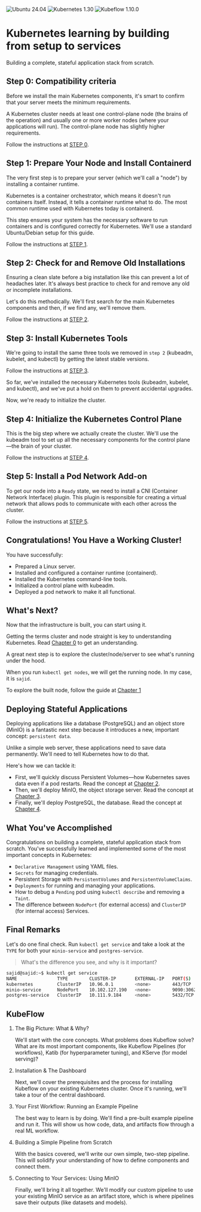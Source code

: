 ![Ubuntu 24.04](https://img.shields.io/badge/Ubuntu-24.04-E95420?logo=ubuntu&logoColor=white)
![Kubernetes 1.30](https://img.shields.io/badge/Kubernetes-1.30-326CE5?logo=kubernetes&logoColor=white)
![Kubeflow 1.10.0](https://img.shields.io/badge/Kubeflow-1.10.0-009688?logo=kubernetes&logoColor=white)

# Kubernetes learning by building from setup to services
Building a complete, stateful application stack from scratch.

## Step 0: Compatibility criteria
Before we install the main Kubernetes components, it's smart to confirm that your server meets the minimum requirements.

A Kubernetes cluster needs at least one control-plane node (the brains of the operation) and usually one or more worker nodes (where your applications will run). The control-plane node has slightly higher requirements.

Follow the instructions at [STEP 0](./setup/step0.md).

## Step 1: Prepare Your Node and Install Containerd
The very first step is to prepare your server (which we'll call a "node") by installing a container runtime.

Kubernetes is a container orchestrator, which means it doesn't run containers itself. Instead, it tells a container runtime what to do. The most common runtime used with Kubernetes today is containerd.

This step ensures your system has the necessary software to run containers and is configured correctly for Kubernetes. We'll use a standard Ubuntu/Debian setup for this guide.

Follow the instructions at [STEP 1](./setup/step1.md).


## Step 2: Check for and Remove Old Installations
Ensuring a clean slate before a big installation like this can prevent a lot of headaches later. It's always best practice to check for and remove any old or incomplete installations.

Let's do this methodically. We'll first search for the main Kubernetes components and then, if we find any, we'll remove them.

Follow the instructions at [STEP 2](./setup/step2.md).


## Step 3: Install Kubernetes Tools
We're going to install the same three tools we removed in `step 2` (kubeadm, kubelet, and kubectl) by getting the latest stable versions.

Follow the instructions at [STEP 3](./setup/step3.md).

So far, we've installed the necessary Kubernetes tools (kubeadm, kubelet, and kubectl), and we've put a hold on them to prevent accidental upgrades.

Now, we're ready to initialize the cluster. 


## Step 4: Initialize the Kubernetes Control Plane
This is the big step where we actually create the cluster. We'll use the kubeadm tool to set up all the necessary components for the control plane—the brain of your cluster.

Follow the instructions at [STEP 4](./setup/step4.md).

## Step 5: Install a Pod Network Add-on
To get our node into a `Ready` state, we need to install a CNI (Container Network Interface) plugin. This plugin is responsible for creating a virtual network that allows pods to communicate with each other across the cluster.

Follow the instructions at [STEP 5](./setup/step5.md).

## Congratulations! You Have a Working Cluster!
You have successfully:
* Prepared a Linux server.
* Installed and configured a container runtime (containerd).
* Installed the Kubernetes command-line tools.
* Initialized a control plane with kubeadm.
* Deployed a pod network to make it all functional.

## What's Next?
Now that the infrastructure is built, you can start using it. 

Getting the terms cluster and node straight is key to understanding Kubernetes. Read [Chapter 0](./leason/ch0.md) to get an understanding. 

A great next step is to explore the cluster/node/server to see what's running under the hood.

When you run `kubectl get nodes`, we will get the running node. In my case, it is `sajid`. 

To explore the built node, follow the guide at [Chapter 1](./leason/ch1.md)


## Deploying Stateful Applications
Deploying applications like a database (PostgreSQL) and an object store (MinIO) is a fantastic next step because it introduces a new, important concept: `persistent data`.

Unlike a simple web server, these applications need to save data permanently. We'll need to tell Kubernetes how to do that.

Here's how we can tackle it:
* First, we'll quickly discuss Persistent Volumes—how Kubernetes saves data even if a pod restarts. Read the concept at [Chapter 2](./leason/ch2.md).
* Then, we'll deploy MinIO, the object storage server. Read the concept at [Chapter 3](./leason/ch3.md).
* Finally, we'll deploy PostgreSQL, the database. Read the concept at [Chapter 4](./leason/ch4.md).

## What You've Accomplished
Congratulations on building a complete, stateful application stack from scratch. You've successfully learned and implemented some of the most important concepts in Kubernetes:
* `Declarative Management` using YAML files.
* `Secrets` for managing credentials.
* Persistent Storage with `PersistentVolumes` and `PersistentVolumeClaims`.
* `Deployments` for running and managing your applications.
* How to debug a `Pending` pod using `kubectl describe` and removing a `Taint`.
* The difference between `NodePort` (for external access) and `ClusterIP` (for internal access) Services.

## Final Remarks
Let's do one final check. Run `kubectl get service` and take a look at the `TYPE` for both your `minio-service` and `postgres-service`.

> What's the difference you see, and why is it important?

```bash
sajid@sajid:~$ kubectl get service
NAME               TYPE        CLUSTER-IP       EXTERNAL-IP   PORT(S)          AGE
kubernetes         ClusterIP   10.96.0.1        <none>        443/TCP          4d20h
minio-service      NodePort    10.102.127.190   <none>        9090:30627/TCP   47h
postgres-service   ClusterIP   10.111.9.184     <none>        5432/TCP         45h
```

## KubeFlow
1. The Big Picture: What & Why?

    We'll start with the core concepts. What problems does Kubeflow solve? What are its most important components, like Kubeflow Pipelines (for workflows), Katib (for hyperparameter tuning), and KServe (for model serving)?

2. Installation & The Dashboard

    Next, we'll cover the prerequisites and the process for installing Kubeflow on your existing Kubernetes cluster. Once it's running, we'll take a tour of the central dashboard.

3. Your First Workflow: Running an Example Pipeline

    The best way to learn is by doing. We'll find a pre-built example pipeline and run it. This will show us how code, data, and artifacts flow through a real ML workflow.

4. Building a Simple Pipeline from Scratch

    With the basics covered, we'll write our own simple, two-step pipeline. This will solidify your understanding of how to define components and connect them.

5. Connecting to Your Services: Using MinIO

    Finally, we'll bring it all together. We'll modify our custom pipeline to use your existing MinIO service as an artifact store, which is where pipelines save their outputs (like datasets and models).